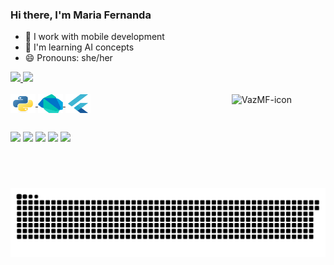 ### Hi there, I'm Maria Fernanda

- 🔭 I work with mobile development
- 🌱 I'm learning AI concepts
- 😄 Pronouns: she/her

 <div>
  <a href="https://github.com/VazMF">
  <img height="180em" src="https://github-readme-stats.vercel.app/api?username=VazMF&show_icons=true&theme=dracula&include_all_commits=true&count_private=true"/>
  <img height="180em" src="https://github-readme-stats.vercel.app/api/top-langs/?username=VazMF&layout=compact&langs_count=7&theme=dracula"/>
</div>
<div style="display: inline_block"><br>
  <img align="center" alt="VazMF-python" height="30" width="40" src="https://raw.githubusercontent.com/devicons/devicon/master/icons/python/python-original.svg">
  <img align="center" alt="VazMF-dart" height="30" width="40" src="https://raw.githubusercontent.com/devicons/devicon/master/icons/dart/dart-original.svg">
  <img align="center" alt="VazMF-flutter" height="30" width="40" src="https://raw.githubusercontent.com/devicons/devicon/master/icons/flutter/flutter-original.svg">
  <img align="right" alt="VazMF-icon" height="150" width="150" src="https://cdn.discordapp.com/attachments/566740682488938536/873780315808727080/vaz-mf-icon.gif">
  
  ##
  
  <div>
  <a href="https://www.instagram.com/vaz_mf" target="_blank"><img src="https://img.shields.io/badge/-Instagram-%23E4405F?style=for-the-badge&logo=instagram&logoColor=white" target="_blank"></a>
 <a href="https://www.facebook.com/vaz.mariafernanda/" target="_blank"><img src="https://img.shields.io/badge/Facebook-1877F2?style=for-the-badge&logo=facebook&logoColor=white" target="_blank"></a>
   <a href="https://www.linkedin.com/in/vazmf/" target="_blank"><img src="https://img.shields.io/badge/-LinkedIn-%230077B5?style=for-the-badge&logo=linkedin&logoColor=white" target="_blank"></a>
  <a href = "mailto:vazfernandam@gmail.com"><img src="https://img.shields.io/badge/-Gmail-%23333?style=for-the-badge&logo=gmail&logoColor=white" target="_blank"></a>
  <a href="https://open.spotify.com/user/227ivpwams4zd76inxcbvp72q?si=cf04fadf823e497df/" target="_blank"><img src="https://img.shields.io/badge/Spotify-1ED760?&style=for-the-badge&logo=spotify&logoColor=white" target="_blank"></a> 

 ![Snake animation](https://github.com/VazMF/VazMF/blob/output/github-contribution-grid-snake.svg)
    
  </div>
